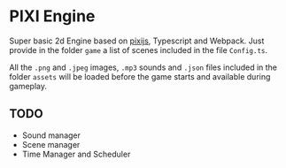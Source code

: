 # PIXI Engine

Super basic 2d Engine based on [pixijs](https://pixijs.com/), Typescript and Webpack. Just provide in the folder `game` a list of scenes included in the file `Config.ts`. 

All the `.png` and `.jpeg` images, `.mp3` sounds and `.json` files included in the folder `assets` will be loaded before the game starts and available during gameplay.  

## TODO
- Sound manager
- Scene manager
- Time Manager and Scheduler


